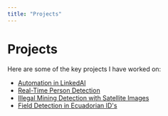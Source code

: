 ```yaml
---
title: "Projects"
---
```


# Projects

Here are some of the key projects I have worked on:

- [Automation in LinkedAI](linkedai_automation.md)
- [Real-Time Person Detection](real_time_person_detection.md)
- [Illegal Mining Detection with Satellite Images](illegal_mining_detection.md)
- [Field Detection in Ecuadorian ID's](ecuador_id_field_detection.md)
